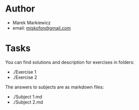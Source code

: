# Author
* Marek Markiewicz
* email: miskofon@gmail.com

# Tasks
You can find solutions and description for exercises in folders:
* ./Exercise 1
* ./Exercise 2

The answers to subjects are as markdown files:
* ./Subject 1.md
* ./Subject 2.md